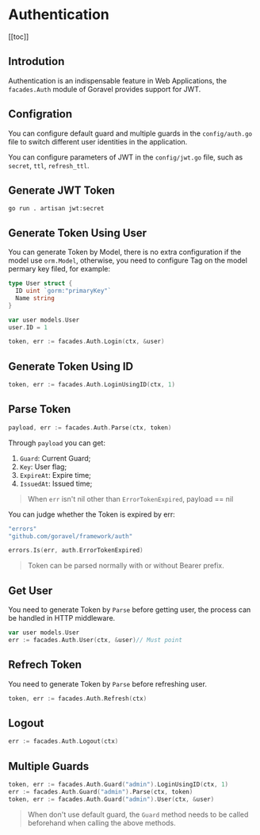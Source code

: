 # Authentication

[[toc]]

## Introdution

Authentication is an indispensable feature in Web Applications, the `facades.Auth` module of Goravel provides support for JWT.

## Configration

You can configure default guard and multiple guards in the `config/auth.go` file to switch different user identities in the application.

You can configure parameters of JWT in the `config/jwt.go` file, such as `secret`, `ttl`, `refresh_ttl`.

## Generate JWT Token

```
go run . artisan jwt:secret
```

## Generate Token Using User

You can generate Token by Model, there is no extra configuration if the model use `orm.Model`, otherwise, you need to configure Tag on the model permary key filed, for example:

```go
type User struct {
  ID uint `gorm:"primaryKey"`
  Name string
}
```

```go
var user models.User
user.ID = 1

token, err := facades.Auth.Login(ctx, &user)
```

## Generate Token Using ID

```go
token, err := facades.Auth.LoginUsingID(ctx, 1)
```

## Parse Token

```go
payload, err := facades.Auth.Parse(ctx, token)
```

Through `payload` you can get:

1. `Guard`: Current Guard;
2. `Key`: User flag;
3. `ExpireAt`: Expire time;
4. `IssuedAt`: Issued time;

> When `err` isn't nil other than `ErrorTokenExpired`, payload == nil

You can judge whether the Token is expired by err:

```go
"errors"
"github.com/goravel/framework/auth"

errors.Is(err, auth.ErrorTokenExpired)
```

> Token can be parsed normally with or without Bearer prefix.

## Get User

You need to generate Token by `Parse` before getting user, the process can be handled in HTTP middleware.

```go
var user models.User
err := facades.Auth.User(ctx, &user)// Must point
```

## Refrech Token

You need to generate Token by `Parse` before refreshing user.

```go
token, err := facades.Auth.Refresh(ctx)
```

## Logout

```go
err := facades.Auth.Logout(ctx)
```

## Multiple Guards

```go
token, err := facades.Auth.Guard("admin").LoginUsingID(ctx, 1)
err := facades.Auth.Guard("admin").Parse(ctx, token)
token, err := facades.Auth.Guard("admin").User(ctx, &user)
```

> When don't use default guard, the `Guard` method needs to be called beforehand when calling the above methods.
